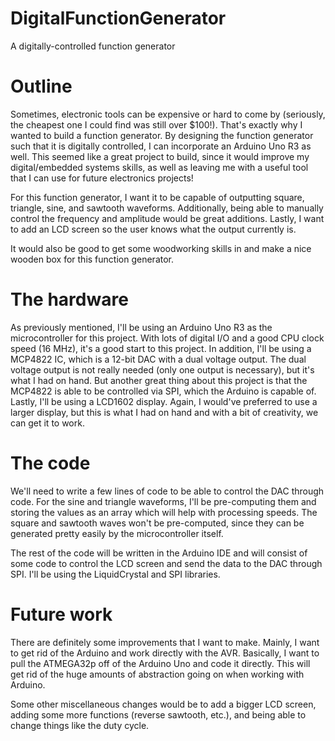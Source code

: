 # DigitalFunctionGenerator
A digitally-controlled function generator

# Outline
Sometimes, electronic tools can be expensive or hard to come by (seriously, the cheapest one I could find was still over $100!). That's exactly why I wanted to build a function generator. By designing the function generator such that it is digitally controlled, I can incorporate an Arduino Uno R3 as well. This seemed like a great project to build, since it would improve my digital/embedded systems skills, as well as leaving me with a useful tool that I can use for future electronics projects!

For this function generator, I want it to be capable of outputting square, triangle, sine, and sawtooth waveforms. Additionally, being able to manually control the frequency and amplitude would be great additions. Lastly, I want to add an LCD screen so the user knows what the output currently is.

It would also be good to get some woodworking skills in and make a nice wooden box for this function generator.

# The hardware
As previously mentioned, I'll be using an Arduino Uno R3 as the microcontroller for this project. With lots of digital I/O and a good CPU clock speed (16 MHz), it's a good start to this project. 
In addition, I'll be using a MCP4822 IC, which is a 12-bit DAC with a dual voltage output. The dual voltage output is not really needed (only one output is necessary), but it's what I had on hand. But another great thing about this project is that the MCP4822 is able to be controlled via SPI, which the Arduino is capable of.
Lastly, I'll be using a LCD1602 display. Again, I would've preferred to use a larger display, but this is what I had on hand and with a bit of creativity, we can get it to work.

# The code
We'll need to write a few lines of code to be able to control the DAC through code. For the sine and triangle waveforms, I'll be pre-computing them and storing the values as an array which will help with processing speeds. The square and sawtooth waves won't be pre-computed, since they can be generated pretty easily by the microcontroller itself.

The rest of the code will be written in the Arduino IDE and will consist of some code to control the LCD screen and send the data to the DAC through SPI. I'll be using the LiquidCrystal and SPI libraries.

# Future work
There are definitely some improvements that I want to make. Mainly, I want to get rid of the Arduino and work directly with the AVR. Basically, I want to pull the ATMEGA32p off of the Arduino Uno and code it directly. This will get rid of the huge amounts of abstraction going on when working with Arduino.

Some other miscellaneous changes would be to add a bigger LCD screen, adding some more functions (reverse sawtooth, etc.), and being able to change things like the duty cycle.
